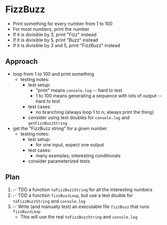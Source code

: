 # FizzBuzz

- Print something for every number from 1 to 100
- For most numbers, print the number
- If it is divisible by 3, print "Fizz" instead
- If it is divisible by 5, print "Buzz" instead
- If it is divisible by 3 and 5, print "FizzBuzz" instead

## Approach

- loop from 1 to 100 and print something
    - testing notes:
        - test setup:
            - "print" means `console.log` -- hard to test
            - 1 to 100 means generating a sequence with lots of output -- hard to test
        - test cases:
            - no branching (always loop 1 to n; always print the thing)
        - consider using test doubles for `console.log` and `getFizzBuzzString`
- get the "FizzBuzz string" for a given number
    - testing notes:
        - test setup:
            - for one input, expect one output
        - test cases:
            - many examples, interesting conditionals
        - consider parameterized tests

## Plan

1. ✅ TDD a function `toFizzBuzzString` for all the interesting numbers
2. ✅ TDD a function `fizzBuzzLoop`, but use a test double for `toFizzBuzzString` and
   `console.log`
3. ✅ Write (and manually test) an executable file `fizzBuzz` that runs `fizzBuzzLoop`
    - This will use the real `toFizzBuzzString` and `console.log`
